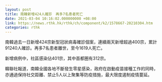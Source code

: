 ```yaml
---
layout: post
title: 南韓新增424人確診　再多7名患者死亡
date: 2021-03-04 10:16:02.000000000 +08:00
link: https://news.rthk.hk/rthk/ch/component/k2/1578667-20210304.htm
categories: rthk
---
```


南韓過去一日新增424宗新型冠狀病毒確診個案，連續兩天新增超過400宗，累計91240人確診。再多7名患者離世，至今1619人死亡。

新增病例中，社區感染佔401宗，其中首都圈有312宗。

韓聯社報道，南韓全國各地不斷發生零星感染，政府在啟動疫苗接種工作的同時，亦通過保持社交距離、禁止5人以上聚集等防疫措施，最大限度遏制疫情蔓延。
